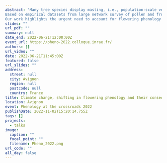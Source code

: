 ```yaml
---
abstract: 'Many tree species display masting, i.e., population-scale very large inter-annual fluctuations in seed production, implying locally synchronized trees. Although masting plays a key role in the dynamics of temperate forest ecosystems, its future in the context of climate change remains largely unknown.
Based on empirical datasets from large network survey of pollen and fruiting dynamics of oak populations in mainland France, combined with modeling work, we provide evidence that (i) flowering phenology partly controls pollen limitation and reproductive failure in oak tree populations and (ii) pollen phenology and pollen limitation have evolved over the last 30 years, yet differently depending on the regions considered. 
Our work highlights the urgent need to account for flowering phenology in setting up accurate predictions on the future of masting and that of the forest ecosystem dynamics.'
slides: ""
url_pdf: ""
summary: null
date_end: 2022-06-21T12:00:00Z
event_url: https://pheno-2022.colloque.inrae.fr/
authors: []
url_video: ""
date: 2022-06-21T11:45:00Z
featured: false
url_slides: ""
address:
  street: null
  city: Avignon
  region: null
  postcode: null
  country: France
title: Climate change, shifting in flowering phenology and their consequences on the reproduction of oak trees 
location: Avignon
event: Phenology at the crossroads 2022
publishDate: 2022-11-02T15:20:14.755Z
tags: []
projects:
  - talks
image:
  caption: ""
  focal_point: ""
  filename: Pheno_2022.png
url_code: ""
all_day: false
---
```


